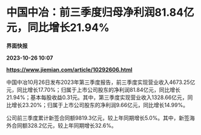# 中国中冶：前三季度归母净利润81.84亿元，同比增长21.94%
**界面快报**

**2023-10-26 10:07**

**https://www.jiemian.com/article/10292606.html**

中国中冶10月26日发布2023年第三季度报告，前三季度实现营业收入4673.25亿元，同比增长17.70%；归属于上市公司股东的净利润81.84亿元，同比增长21.94%；基本每股收益0.31元。其中，第三季度实现营业收入1328.66亿元，同比增长23.20%；归属于上市公司股东的净利润9.66亿元，同比增长14.99%。

公司前三季度累计新签合同额9819.3亿元，较上年同期增长5.0%。其中，新签海外合同额328.2亿元，较上年同期增长32.6%。